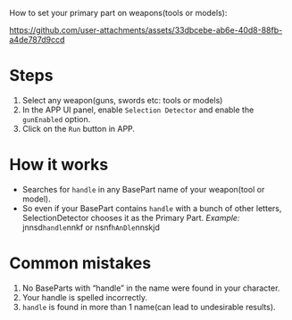 How to set your primary part on weapons(tools or models):

https://github.com/user-attachments/assets/33dbcebe-ab6e-40d8-88fb-a4de787d9ccd

# Steps
1. Select any weapon(guns, swords etc: tools or models)
2. In the APP UI panel, enable `Selection Detector` and enable the `gunEnabled` option.
3. Click on the `Run` button in APP.

# How it works
- Searches for `handle` in any BasePart name of your weapon(tool or model).
- So even if your BasePart contains `handle` with a bunch of other letters, SelectionDetector chooses it as the Primary Part. *Example:* jnnsd`handle`nnkf or nsnf`hAnDle`nnskjd

# Common mistakes
1. No BaseParts with “handle” in the name were found in your character.
2. Your handle is spelled incorrectly.
3. `handle` is found in more than 1 name(can lead to undesirable results).
